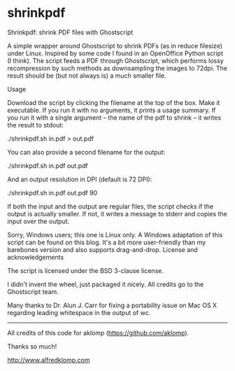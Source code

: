 # shrinkpdf
Shrinkpdf: shrink PDF files with Ghostscript

A simple wrapper around Ghostscript to shrink PDFs (as in reduce filesize) under Linux. Inspired by some code I found in an OpenOffice Python script (I think). The script feeds a PDF through Ghostscript, which performs lossy recompression by such methods as downsampling the images to 72dpi. The result should be (but not always is) a much smaller file.

Usage

Download the script by clicking the filename at the top of the box. Make it executable. If you run it with no arguments, it prints a usage summary. If you run it with a single argument – the name of the pdf to shrink – it writes the result to stdout:

./shrinkpdf.sh in.pdf > out.pdf

You can also provide a second filename for the output:

./shrinkpdf.sh in.pdf out.pdf

And an output resolution in DPI (default is 72 DPI):

./shrinkpdf.sh in.pdf out.pdf 90

If both the input and the output are regular files, the script checks if the output is actually smaller. If not, it writes a message to stderr and copies the input over the output.

Sorry, Windows users; this one is Linux only. A Windows adaptation of this script can be found on this blog. It's a bit more user-friendly than my barebones version and also supports drag-and-drop.
License and acknowledgements

The script is licensed under the BSD 3-clause license.

I didn't invent the wheel, just packaged it nicely. All credits go to the Ghostscript team.

Many thanks to Dr. Alun J. Carr for fixing a portability issue on Mac OS X regarding leading whitespace in the output of wc.

---

All credits of this code for aklomp (https://github.com/aklomp). 

Thanks so much!

http://www.alfredklomp.com
